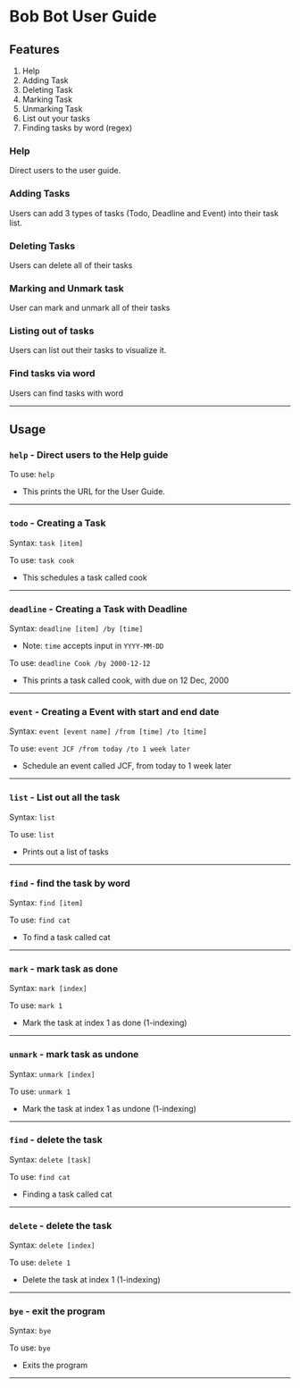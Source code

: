 # Bob Bot User Guide

## Features
1. Help
1. Adding Task
1. Deleting Task
1. Marking Task
1. Unmarking Task
1. List out your tasks
1. Finding tasks by word (regex)

### Help
Direct users to the user guide.

### Adding Tasks
Users can add 3 types of tasks (Todo, Deadline and Event) into their task list.

### Deleting Tasks
Users can delete all of their tasks

### Marking and Unmark task
User can mark and unmark all of their tasks

### Listing out of tasks
Users can list out their tasks to visualize it.

### Find tasks via word
Users can find tasks with word

---
## Usage

### `help` - Direct users to the Help guide
To use:
`help`
- This prints the URL for the User Guide.
---
### `todo` -  Creating a Task
Syntax:
`task [item]`

To use:
`task cook`
- This schedules a task called cook
---
### `deadline` - Creating a Task with Deadline
Syntax:
`deadline [item] /by [time]`
- Note: `time` accepts input in `YYYY-MM-DD`

To use:
`deadline Cook /by 2000-12-12`
- This prints a task called cook, with due on 12 Dec, 2000
---
### `event` - Creating a Event with start and end date
Syntax: 
`event [event name] /from [time] /to [time]`

To use:
`event JCF /from today /to 1 week later`
- Schedule an event called JCF, from today to 1 week later
---
### `list` - List out all the task
Syntax: 
`list`

To use:
`list`
- Prints out a list of tasks
---
### `find` - find the task by word
Syntax:
`find [item]`

To use:
`find cat`
- To find a task called cat
---
### `mark` - mark task as done
Syntax:
`mark [index]`

To use:
`mark 1`
- Mark the task at index 1 as done (1-indexing)
---
### `unmark` - mark task as undone
Syntax:
`unmark [index]`

To use:
`unmark 1`
- Mark the task at index 1 as undone (1-indexing)
---
### `find` - delete the task
Syntax:
`delete [task]`

To use:
`find cat`
- Finding a task called cat
---
### `delete` - delete the task
Syntax:
`delete [index]`

To use:
`delete 1`
- Delete the task at index 1 (1-indexing)
---
### `bye` - exit the program
Syntax:
`bye`

To use:
`bye`
- Exits the program
---